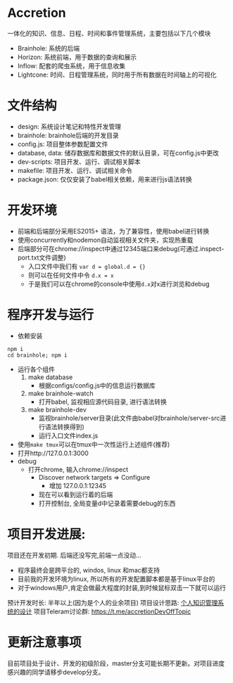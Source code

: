 # Accretion
一体化的知识、信息、日程、时间和事件管理系统，主要包括以下几个模块

* Brainhole: 系统的后端
* Horizon: 系统前端，用于数据的查询和展示
* Inflow: 配套的爬虫系统，用于信息收集
* Lightcone: 时间、日程管理系统，同时用于所有数据在时间轴上的可视化

# 文件结构
* design: 系统设计笔记和特性开发管理
* brainhole: brainhole后端的开发目录
* config.js: 项目整体参数配置文件
* database, data: 储存数据库和数据文件的默认目录，可在config.js中更改
* dev-scripts: 项目开发、运行、调试相关脚本
* makefile: 项目开发、运行、调试相关命令
* package.json: 仅仅安装了babel相关依赖，用来进行js语法转换

# 开发环境
* 前端和后端部分采用ES2015+ 语法，为了兼容性，使用babel进行转换
* 使用concurrently和nodemon自动监视相关文件夹，实现热重载
* 后端部分可在chrome://inspect中通过12345端口来debug(可通过.inspect-port.txt文件调整)
    * 入口文件中我们有 `var d = global.d = {}`
    * 则可以在任何文件中令 `d.x = x`
    * 于是我们可以在chrome的console中使用`d.x`对x进行浏览和debug
# 程序开发与运行
* 依赖安装
```
npm i
cd brainhole; npm i
```
* 运行各个组件
  1. make database
      * 根据configs/config.js中的信息运行数据库
  2. make brainhole-watch
      * 打开babel, 监视相应源代码目录, 进行语法转换
  3. make brainhole-dev
      * 监视brainhole/server目录(此文件由babel对brainhole/server-src进行语法转换得到)
      * 运行入口文件index.js
* 使用`make tmux`可以在tmux中一次性运行上述组件(推荐)
* 打开http://127.0.0.1:3000
* debug
  * 打开chrome, 输入chrome://inspect
    * Discover network targets => Configure
      * 增加 127.0.0.1:12345
    * 现在可以看到运行着的后端
    * 打开控制台, 全局变量d中记录着需要debug的东西

# 项目开发进展:
  项目还在开发初期. 后端还没写完,前端一点没动...
  * 程序最终会是跨平台的, windos, linux 和mac都支持
  * 目前我的开发环境为linux, 所以所有的开发配置脚本都是基于linux平台的
  * 对于windows用户,肯定会做最大程度的封装,到时候鼠标双击一下就可以运行

预计开发时长: 半年以上(因为是个人的业余项目)
项目设计思路: [个人知识管理系统的设计](#https://zhuanlan.zhihu.com/p/57614943)
项目Teleram讨论群: https://t.me/accretionDevOffTopic

# 更新注意事项
目前项目处于设计、开发的初级阶段，master分支可能长期不更新。对项目进度感兴趣的同学请移步develop分支。
